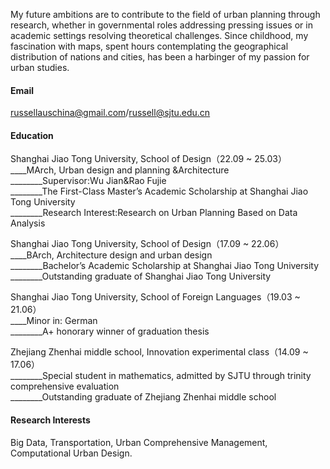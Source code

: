 


My future ambitions are to contribute to the field of urban planning through research, whether in governmental roles addressing pressing issues or in academic settings resolving theoretical challenges. Since childhood, my fascination with maps, spent hours contemplating the geographical distribution of nations and cities, has been a harbinger of my passion for urban studies. 

#### Email
russellauschina@gmail.com/russell@sjtu.edu.cn

#### Education
Shanghai Jiao Tong University, School of Design（22.09 ~ 25.03）  
____MArch, Urban design and planning &Architecture  
________Supervisor:Wu Jian&Rao Fujie  
________The First-Class Master’s Academic Scholarship at Shanghai Jiao Tong University  
________Research Interest:Research on Urban Planning Based on Data Analysis  

Shanghai Jiao Tong University, School of Design（17.09 ~ 22.06）  
____BArch, Architecture design and urban design  
________Bachelor’s Academic Scholarship at Shanghai Jiao Tong University  
________Outstanding graduate of Shanghai Jiao Tong University  

Shanghai Jiao Tong University, School of Foreign Languages（19.03 ~ 21.06）  
____Minor in: German  
________A+ honorary winner of graduation thesis  

Zhejiang Zhenhai middle school, Innovation experimental class（14.09 ~ 17.06）  
________Special student in mathematics, admitted by SJTU through trinity comprehensive evaluation  
________Outstanding graduate of Zhejiang Zhenhai middle school  

#### Research Interests
Big Data, Transportation, Urban Comprehensive Management, Computational Urban Design.


